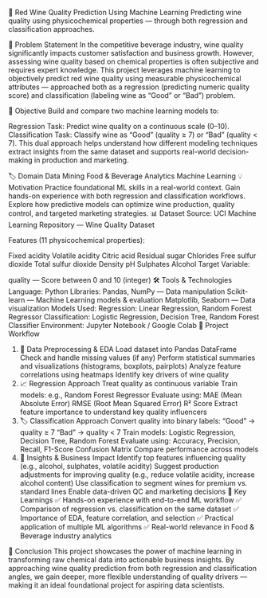 🍷 Red Wine Quality Prediction Using Machine Learning
Predicting wine quality using physicochemical properties — through both regression and classification approaches. 

📌 Problem Statement
In the competitive beverage industry, wine quality significantly impacts customer satisfaction and business growth. However, assessing wine quality based on chemical properties is often subjective and requires expert knowledge. This project leverages machine learning to objectively predict red wine quality using measurable physicochemical attributes — approached both as a regression (predicting numeric quality score) and classification (labeling wine as “Good” or “Bad”) problem.

🎯 Objective
Build and compare two machine learning models to:

Regression Task: Predict wine quality on a continuous scale (0–10).
Classification Task: Classify wine as “Good” (quality ≥ 7) or “Bad” (quality < 7).
This dual approach helps understand how different modeling techniques extract insights from the same dataset and supports real-world decision-making in production and marketing.

🏷 Domain
Data Mining
Food & Beverage Analytics
Machine Learning
💡 Motivation
Practice foundational ML skills in a real-world context.
Gain hands-on experience with both regression and classification workflows.
Explore how predictive models can optimize wine production, quality control, and targeted marketing strategies.
📊 Dataset
Source: UCI Machine Learning Repository — Wine Quality Dataset

Features (11 physicochemical properties):

Fixed acidity
Volatile acidity
Citric acid
Residual sugar
Chlorides
Free sulfur dioxide
Total sulfur dioxide
Density
pH
Sulphates
Alcohol
Target Variable:

quality — Score between 0 and 10 (integer)
🛠 Tools & Technologies
Language: Python
Libraries:
Pandas, NumPy — Data manipulation
Scikit-learn — Machine Learning models & evaluation
Matplotlib, Seaborn — Data visualization
Models Used:
Regression: Linear Regression, Random Forest Regressor
Classification: Logistic Regression, Decision Tree, Random Forest Classifier
Environment: Jupyter Notebook / Google Colab
🔄 Project Workflow
1. 🧹 Data Preprocessing & EDA
Load dataset into Pandas DataFrame
Check and handle missing values (if any)
Perform statistical summaries and visualizations (histograms, boxplots, pairplots)
Analyze feature correlations using heatmaps
Identify key drivers of wine quality
2. 📈 Regression Approach
Treat quality as continuous variable
Train models: e.g., Random Forest Regressor
Evaluate using:
MAE (Mean Absolute Error)
RMSE (Root Mean Squared Error)
R² Score
Extract feature importance to understand key quality influencers
3. 🏷 Classification Approach
Convert quality into binary labels:
“Good” → quality ≥ 7
“Bad” → quality < 7
Train models: Logistic Regression, Decision Tree, Random Forest
Evaluate using:
Accuracy, Precision, Recall, F1-Score
Confusion Matrix
Compare performance across models
4. 💼 Insights & Business Impact
Identify top features influencing quality (e.g., alcohol, sulphates, volatile acidity)
Suggest production adjustments for improving quality (e.g., reduce volatile acidity, increase alcohol content)
Use classification to segment wines for premium vs. standard lines
Enable data-driven QC and marketing decisions
🧠 Key Learnings
✅ Hands-on experience with end-to-end ML workflow
✅ Comparison of regression vs. classification on the same dataset
✅ Importance of EDA, feature correlation, and selection
✅ Practical application of multiple ML algorithms
✅ Real-world relevance in Food & Beverage industry analytics

📝 Conclusion
This project showcases the power of machine learning in transforming raw chemical data into actionable business insights. By approaching wine quality prediction from both regression and classification angles, we gain deeper, more flexible understanding of quality drivers — making it an ideal foundational project for aspiring data scientists.
